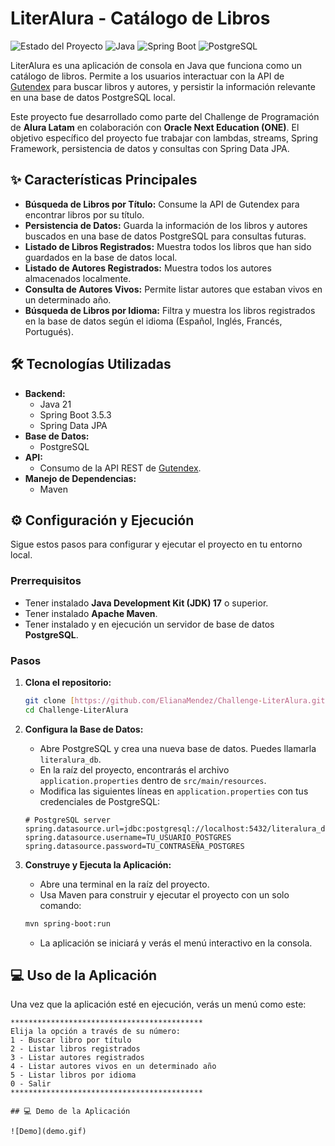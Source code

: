 # LiterAlura - Catálogo de Libros

![Estado del Proyecto](https://img.shields.io/badge/status-finished-green)
![Java](https://img.shields.io/badge/Java-21-blue?logo=java&logoColor=white)
![Spring Boot](https://img.shields.io/badge/Spring_Boot-3.5.3-green?logo=spring&logoColor=white)
![PostgreSQL](https://img.shields.io/badge/PostgreSQL-16-blue?logo=postgresql&logoColor=white)

LiterAlura es una aplicación de consola en Java que funciona como un catálogo de libros. Permite a los usuarios interactuar con la API de [Gutendex](https://gutendex.com/) para buscar libros y autores, y persistir la información relevante en una base de datos PostgreSQL local.

Este proyecto fue desarrollado como parte del Challenge de Programación de **Alura Latam** en colaboración con **Oracle Next Education (ONE)**. El objetivo específico del proyecto fue trabajar con lambdas, streams, Spring Framework, persistencia de datos y consultas con Spring Data JPA.

## ✨ Características Principales

* **Búsqueda de Libros por Título:** Consume la API de Gutendex para encontrar libros por su título.
* **Persistencia de Datos:** Guarda la información de los libros y autores buscados en una base de datos PostgreSQL para consultas futuras.
* **Listado de Libros Registrados:** Muestra todos los libros que han sido guardados en la base de datos local.
* **Listado de Autores Registrados:** Muestra todos los autores almacenados localmente.
* **Consulta de Autores Vivos:** Permite listar autores que estaban vivos en un determinado año.
* **Búsqueda de Libros por Idioma:** Filtra y muestra los libros registrados en la base de datos según el idioma (Español, Inglés, Francés, Portugués).

## 🛠️ Tecnologías Utilizadas

* **Backend:**
    * Java 21
    * Spring Boot 3.5.3
    * Spring Data JPA
* **Base de Datos:**
    * PostgreSQL
* **API:**
    * Consumo de la API REST de [Gutendex](https://gutendex.com/).
* **Manejo de Dependencias:**
    * Maven

## ⚙️ Configuración y Ejecución

Sigue estos pasos para configurar y ejecutar el proyecto en tu entorno local.

### **Prerrequisitos**

* Tener instalado **Java Development Kit (JDK) 17** o superior.
* Tener instalado **Apache Maven**.
* Tener instalado y en ejecución un servidor de base de datos **PostgreSQL**.

### **Pasos**

1.  **Clona el repositorio:**
    ```bash
    git clone [https://github.com/ElianaMendez/Challenge-LiterAlura.git](https://github.com/ElianaMendez/Challenge-LiterAlura.git)
    cd Challenge-LiterAlura
    ```

2.  **Configura la Base de Datos:**
    * Abre PostgreSQL y crea una nueva base de datos. Puedes llamarla `literalura_db`.
    * En la raíz del proyecto, encontrarás el archivo `application.properties` dentro de `src/main/resources`.
    * Modifica las siguientes líneas en `application.properties` con tus credenciales de PostgreSQL:

    ```properties
    # PostgreSQL server
    spring.datasource.url=jdbc:postgresql://localhost:5432/literalura_db
    spring.datasource.username=TU_USUARIO_POSTGRES
    spring.datasource.password=TU_CONTRASEÑA_POSTGRES
    ```

3.  **Construye y Ejecuta la Aplicación:**
    * Abre una terminal en la raíz del proyecto.
    * Usa Maven para construir y ejecutar el proyecto con un solo comando:
    ```bash
    mvn spring-boot:run
    ```
    * La aplicación se iniciará y verás el menú interactivo en la consola.

## 💻 Uso de la Aplicación

Una vez que la aplicación esté en ejecución, verás un menú como este:

```text
*******************************************
Elija la opción a través de su número:
1 - Buscar libro por título
2 - Listar libros registrados
3 - Listar autores registrados
4 - Listar autores vivos en un determinado año
5 - Listar libros por idioma
0 - Salir
*******************************************

## 💻 Demo de la Aplicación

![Demo](demo.gif)
